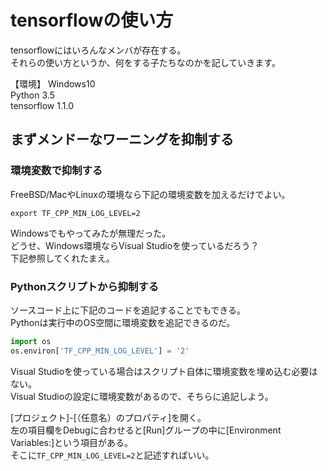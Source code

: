 # tensorflowの使い方

tensorflowにはいろんなメンバが存在する。  
それらの使い方というか、何をする子たちなのかを記していきます。  

【環境】
Windows10  
Python 3.5  
tensorflow 1.1.0  

## まずメンドーなワーニングを抑制する

### 環境変数で抑制する

FreeBSD/MacやLinuxの環境なら下記の環境変数を加えるだけでよい。

```bash:bashrc
export TF_CPP_MIN_LOG_LEVEL=2
```

Windowsでもやってみたが無理だった。  
どうせ、Windows環境ならVisual Studioを使っているだろう？  
下記参照してくれたまえ。  

### Pythonスクリプトから抑制する

ソースコード上に下記のコードを追記することでもできる。  
Pythonは実行中のOS空間に環境変数を追記できるのだ。  

```python
import os
os.environ['TF_CPP_MIN_LOG_LEVEL'] = '2'
```

Visual Studioを使っている場合はスクリプト自体に環境変数を埋め込む必要はない。  
Visual Studioの設定に環境変数があるので、そちらに追記しよう。  

[プロジェクト]-[（任意名）のプロパティ]を開く。  
左の項目欄をDebugに合わせると[Run]グループの中に[Environment Variables:]という項目がある。  
そこに`TF_CPP_MIN_LOG_LEVEL=2`と記述すればいい。
